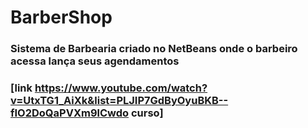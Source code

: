 # BarberShop
### Sistema de Barbearia criado no NetBeans onde o barbeiro acessa lança seus agendamentos
### [link https://www.youtube.com/watch?v=UtxTG1_AiXk&list=PLJIP7GdByOyuBKB--fIO2DoQaPVXm9lCwdo curso]  
